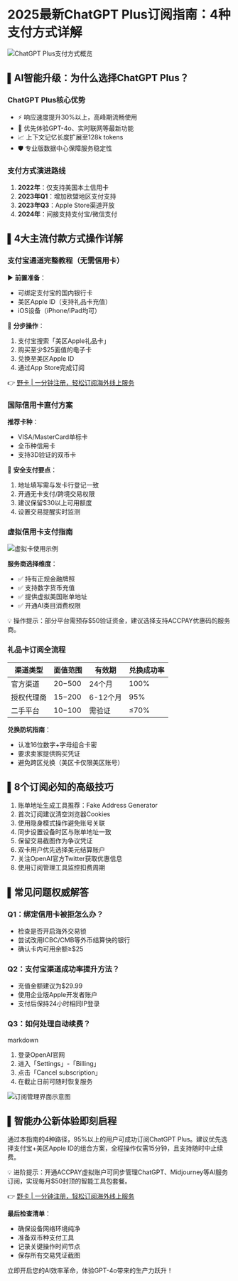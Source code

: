 # 2025最新ChatGPT Plus订阅指南：4种支付方式详解

![ChatGPT Plus支付方式概览](https://bbtdd.com/wp-content/uploads/img/27775856888391.webp)

## ▌AI智能升级：为什么选择ChatGPT Plus？

### ChatGPT Plus核心优势
- ⚡️ 响应速度提升30%以上，高峰期流畅使用
- 🌟 优先体验GPT-4o、实时联网等最新功能
- 📈 上下文记忆长度扩展至128k tokens
- 🛡️ 专业版数据中心保障服务稳定性

### 支付方式演进路线
1. **2022年**：仅支持美国本土信用卡
2. **2023年Q1**：增加欧盟地区支付支持
3. **2023年Q3**：Apple Store渠道开放
4. **2024年**：间接支持支付宝/微信支付

## ▌4大主流付款方式操作详解

### 支付宝通道完整教程（无需信用卡）
▶️ **前置准备**： 
- 可绑定支付宝的国内银行卡
- 美区Apple ID（支持礼品卡充值）
- iOS设备（iPhone/iPad均可）

📌 **分步操作**：
1. 支付宝搜索「美区Apple礼品卡」
2. 购买至少$25面值的电子卡
3. 兑换至美区Apple ID
4. 通过App Store完成订阅

👉 [野卡 | 一分钟注册，轻松订阅海外线上服务](https://bbtdd.com/yeka)

### 国际信用卡直付方案
**推荐卡种**：
- VISA/MasterCard单标卡
- 全币种信用卡
- 支持3D验证的双币卡

🔐 **安全支付要点**：
1. 地址填写需与发卡行登记一致
2. 开通无卡支付/跨境交易权限
3. 建议保留$30以上可用额度
4. 设置交易提醒实时监测

### 虚拟信用卡支付指南
![虚拟卡使用示例](https://bbtdd.com/wp-content/uploads/img/88135880.webp)

**服务商选择维度**：
- ✅ 持有正规金融牌照
- ✅ 支持数字货币充值
- ✅ 提供虚拟美国账单地址
- ✅ 开通AI类目消费权限

💡 操作提示：部分平台需预存$50验证资金，建议选择支持ACCPAY优惠码的服务商。

### 礼品卡订阅全流程
| 渠道类型 | 面值范围 | 有效期 | 兑换成功率 |
|---------|---------|-------|-----------|
| 官方渠道 | $20-$500 | 24个月 | 100%       |
| 授权代理商 | $15-$200 | 6-12个月 | 95%        |
| 二手平台 | $10-$100 | 需验证 | ≤70%       |

**兑换防坑指南**：
- 认准16位数字+字母组合卡密
- 要求卖家提供购买凭证
- 避免跨区兑换（美区卡仅限美区账号）

## ▌8个订阅必知的高级技巧
1. 账单地址生成工具推荐：Fake Address Generator
2. 首次订阅建议清空浏览器Cookies
3. 使用隐身模式操作避免账号关联
4. 同步设置设备时区与账单地址一致
5. 保留交易截图作为争议凭证
6. 双卡用户优先选择美元结算账户
7. 关注OpenAI官方Twitter获取优惠信息
8. 使用订阅管理工具监控扣费周期

## ▌常见问题权威解答
### Q1：绑定信用卡被拒怎么办？
- 检查是否开启海外交易锁
- 尝试改用ICBC/CMB等外币结算快的银行
- 确认卡内可用余额≥$25

### Q2：支付宝渠道成功率提升方法？
- 充值金额建议为$29.99
- 使用企业版Apple开发者账户
- 支付后保持24小时相同IP登录

### Q3：如何处理自动续费？
markdown
1. 登录OpenAI官网
2. 进入「Settings」-「Billing」
3. 点击「Cancel subscription」
4. 在截止日前可随时恢复服务


![订阅管理界面示意图](https://bbtdd.com/wp-content/uploads/img/802194215.webp)

## ▌智能办公新体验即刻启程
通过本指南的4种路径，95%以上的用户可成功订阅ChatGPT Plus。建议优先选择支付宝+美区Apple ID的组合方案，全程操作仅需15分钟，且支持随时中止续费。

💡 进阶提示：开通ACCPAY虚拟账户可同步管理ChatGPT、Midjourney等AI服务订阅，实现每月$50封顶的智能工具包套餐。

👉 [野卡 | 一分钟注册，轻松订阅海外线上服务](https://bbtdd.com/yeka)

**最后检查清单**：
- 确保设备网络环境纯净
- 准备双币种支付工具
- 记录关键操作时间节点
- 保存所有交易凭证截图

立即开启您的AI效率革命，体验GPT-4o带来的生产力跃升！